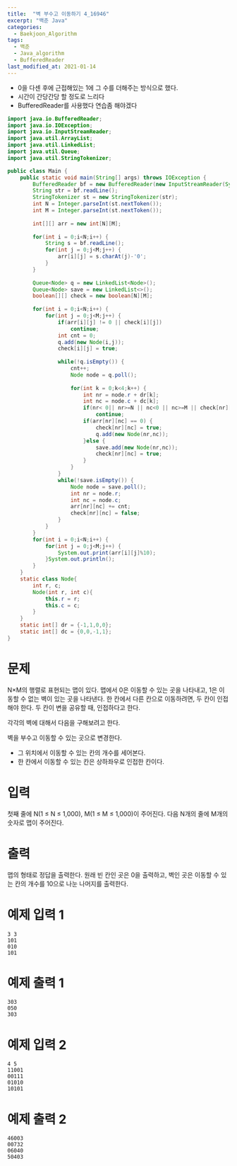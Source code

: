 ```yaml
---
title:  "벽 부수고 이동하기 4_16946"
excerpt: "백준 Java"
categories:
  - Baekjoon_Algorithm
tags:
  - 백준
  - Java_algorithm
  - BufferedReader
last_modified_at: 2021-01-14
---
```


* 0을 다센 후에 근접해있는 1에 그 수를 더해주는 방식으로 했다.
* 시간이 간당간당 할 정도로 느리다
* BufferedReader를 사용했다 연습좀 해야겠다

```java
import java.io.BufferedReader;
import java.io.IOException;
import java.io.InputStreamReader;
import java.util.ArrayList;
import java.util.LinkedList;
import java.util.Queue;
import java.util.StringTokenizer;

public class Main {
	public static void main(String[] args) throws IOException {
		BufferedReader bf = new BufferedReader(new InputStreamReader(System.in));
		String str = bf.readLine();
		StringTokenizer st = new StringTokenizer(str);
		int N = Integer.parseInt(st.nextToken());
		int M = Integer.parseInt(st.nextToken());
		
		int[][] arr = new int[N][M];
		
		for(int i = 0;i<N;i++) {
			String s = bf.readLine();
			for(int j = 0;j<M;j++) {
				arr[i][j] = s.charAt(j)-'0';
			}
		}
		
		Queue<Node> q = new LinkedList<Node>();
		Queue<Node> save = new LinkedList<>();
		boolean[][] check = new boolean[N][M];
		
		for(int i = 0;i<N;i++) {
			for(int j = 0;j<M;j++) {
				if(arr[i][j] != 0 || check[i][j])
					continue;
				int cnt = 0;
				q.add(new Node(i,j));
				check[i][j] = true;
				
				while(!q.isEmpty()) {
					cnt++;
					Node node = q.poll();
					
					for(int k = 0;k<4;k++) {
						int nr = node.r + dr[k];
						int nc = node.c + dc[k];
						if(nr< 0|| nr>=N || nc<0 || nc>=M || check[nr][nc])
							continue;
						if(arr[nr][nc] == 0) {
							check[nr][nc] = true;
							q.add(new Node(nr,nc));
						}else {
							save.add(new Node(nr,nc));
							check[nr][nc] = true;
						}
					}
				}
				while(!save.isEmpty()) {
					Node node = save.poll();
					int nr = node.r;
					int nc = node.c;
					arr[nr][nc] += cnt;
					check[nr][nc] = false;
				}
			}
		}
		for(int i = 0;i<N;i++) {
			for(int j = 0;j<M;j++) {
				System.out.print(arr[i][j]%10);
			}System.out.println();
		}
	}
	static class Node{
		int r, c;
		Node(int r, int c){
			this.r = r;
			this.c = c;
		}
	}
	static int[] dr = {-1,1,0,0};
	static int[] dc = {0,0,-1,1};
}
```

# 문제

N×M의 행렬로 표현되는 맵이 있다. 맵에서 0은 이동할 수 있는 곳을 나타내고, 1은 이동할 수 없는 벽이 있는 곳을 나타낸다. 한 칸에서 다른 칸으로 이동하려면, 두 칸이 인접해야 한다. 두 칸이 변을 공유할 때, 인접하다고 한다.
  
각각의 벽에 대해서 다음을 구해보려고 한다.
  
벽을 부수고 이동할 수 있는 곳으로 변경한다.
* 그 위치에서 이동할 수 있는 칸의 개수를 세어본다.
* 한 칸에서 이동할 수 있는 칸은 상하좌우로 인접한 칸이다.

# 입력

첫째 줄에 N(1 ≤ N ≤ 1,000), M(1 ≤ M ≤ 1,000)이 주어진다. 다음 N개의 줄에 M개의 숫자로 맵이 주어진다.

# 출력

맵의 형태로 정답을 출력한다. 원래 빈 칸인 곳은 0을 출력하고, 벽인 곳은 이동할 수 있는 칸의 개수를 10으로 나눈 나머지를 출력한다.

# 예제 입력 1 

```
3 3
101
010
101
```

# 예제 출력 1 

```
303
050
303
```

# 예제 입력 2 

```
4 5
11001
00111
01010
10101
```

# 예제 출력 2 

```
46003
00732
06040
50403
```
